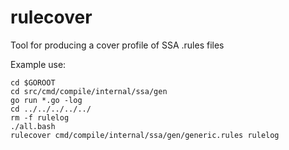 # rulecover
Tool for producing a cover profile of SSA .rules files

Example use:
```
cd $GOROOT
cd src/cmd/compile/internal/ssa/gen
go run *.go -log
cd ../../../../../
rm -f rulelog
./all.bash
rulecover cmd/compile/internal/ssa/gen/generic.rules rulelog
```
